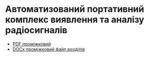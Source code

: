 # Автоматизований портативний комплекс виявлення та аналізу радіосигналів


* [PDF проміжковий](<2025 diplom.pdf>)
* [DOCx проміжковий файл розділів](docs/word/out/doc_dev.docx)